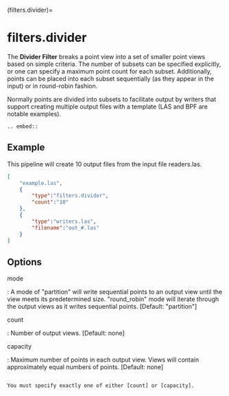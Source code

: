 (filters.divider)=

# filters.divider

The **Divider Filter** breaks a point view into a set of smaller point views
based on simple criteria.  The number of subsets can be specified explicitly,
or one can specify a maximum point count for each subset.  Additionally,
points can be placed into each subset sequentially (as they appear in the
input) or in round-robin fashion.

Normally points are divided into subsets to facilitate output by writers
that support creating multiple output files with a template (LAS and BPF
are notable examples).

```{eval-rst}
.. embed::
```

## Example

This pipeline will create 10 output files from the input file readers.las.

```json
[
    "example.las",
    {
        "type":"filters.divider",
        "count":"10"
    },
    {
        "type":"writers.las",
        "filename":"out_#.las"
    }
]
```

## Options

mode

: A mode of "partition" will write sequential points to an output view until
  the view meets its predetermined size. "round_robin" mode will iterate
  through the output views as it writes sequential points.
  \[Default: "partition"\]

count

: Number of output views.  \[Default: none\]

capacity

: Maximum number of points in each output view.  Views will contain
  approximately equal numbers of points.  \[Default: none\]

```{include} filter_opts.md
```

```{warning}
You must specify exactly one of either [count] or [capacity].
```
